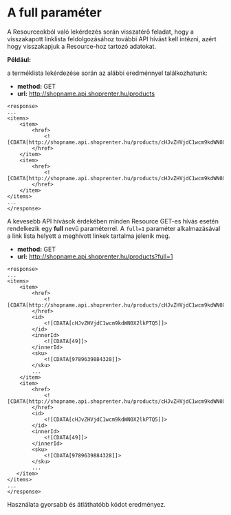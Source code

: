 # A full paraméter

A Resourceokból való lekérdezés során visszatérő feladat, hogy a visszakapott linklista feldolgozásához további API hívást kell intézni, azért hogy visszakapjuk a Resource-hoz tartozó adatokat.

**Például:**

a terméklista lekérdezése során az alábbi eredménnyel találkozhatunk:

- **method:** GET
- **url:** http://shopname.api.shoprenter.hu/products

```
<response>
...
<items>
    <item>
        <href>
            <![CDATA[http://shopname.api.shoprenter.hu/products/cHJvZHVjdC1wcm9kdWN0X2lkPTQ5]]>
        </href>
    </item>
    <item>
        <href>
            <![CDATA[http://shopname.api.shoprenter.hu/products/cHJvZHVjdC1wcm9kdWN0X2lkPTUw]]>
        </href>
    </item>
</items>
...
</response>
```

A kevesebb API hívások érdekében minden Resource GET-es hívás esetén rendelkezik egy **full** nevű paraméterrel. 
A `full=1` paraméter alkalmazásával a link lista helyett a meghívott linkek tartalma jelenik meg.

- **method:** GET
- **url:** http://shopname.api.shoprenter.hu/products?full=1

```
<response>
...
<items>
    <item>
        <href>
            <![CDATA[http://shopname.api.shoprenter.hu/products/cHJvZHVjdC1wcm9kdWN0X2lkPTQ5]]>
        </href>
        <id>
            <![CDATA[cHJvZHVjdC1wcm9kdWN0X2lkPTQ5]]>
        </id>
        <innerId>
            <![CDATA[49]]>
        </innerId>
        <sku>
            <![CDATA[9789639884328]]>
        </sku>
        ...
    </item>
    <item>
        <href>
            <![CDATA[http://shopname.api.shoprenter.hu/products/cHJvZHVjdC1wcm9kdWN0X2lkPTQ5]]>
        </href>
        <id>
            <![CDATA[cHJvZHVjdC1wcm9kdWN0X2lkPTQ5]]>
        </id>
        <innerId>
            <![CDATA[49]]>
        </innerId>
        <sku>
            <![CDATA[9789639884328]]>
        </sku>
        ...
   </item>
</items>
...
</response>
```

Használata gyorsabb és átláthatóbb kódot eredményez.
